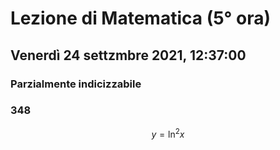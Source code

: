 # Lezione di Matematica (5° ora)
## Venerdì 24 settzmbre 2021, 12:37:00

### Parzialmente indicizzabile


### 348
$$
y=\ln^2x
$$
<!--stackedit_data:
eyJoaXN0b3J5IjpbMTE0OTA0NzY1Ml19
-->